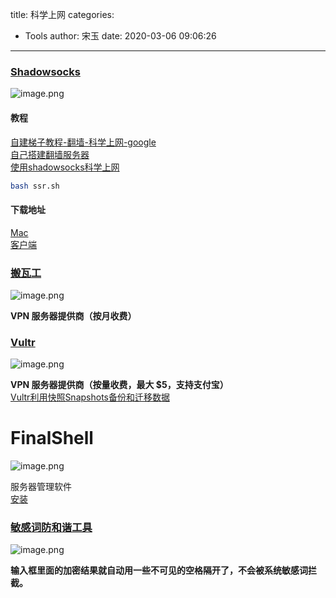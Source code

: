 title: 科学上网
categories:
 - Tools
author: 宋玉
date: 2020-03-06 09:06:26
---

### [Shadowsocks](https://github.com/shadowsocks)
![image.png](https://cdn.nlark.com/yuque/0/2020/png/394169/1582606753454-a712673f-4328-4d21-a1ac-cf3fe89b0403.png#align=left&display=inline&height=763&name=image.png&originHeight=1526&originWidth=2874&size=296751&status=done&style=none&width=1437)


#### 教程
[自建梯子教程-翻墙-科学上网-google](https://github.com/dudefu/btgfw)<br />[自己搭建翻墙服务器](https://jiyiren.github.io/2016/10/06/fanqiang/)<br />[使用shadowsocks科学上网](https://www.textarea.com/ExpectoPatronum/shiyong-shadowsocks-kexue-shangwang-265/)
```bash
bash ssr.sh
```


#### 下载地址
[Mac](https://github.com/shadowsocks/ShadowsocksX-NG)<br />[客户端](https://shadowsocks.org/en/download/clients.html)

### [搬瓦工](https://bwh88.net/)
![image.png](https://cdn.nlark.com/yuque/0/2020/png/394169/1582606995538-33fbc0bd-e51f-40ba-809c-6e212d86a966.png#align=left&display=inline&height=763&name=image.png&originHeight=1526&originWidth=2880&size=1837449&status=done&style=none&width=1440)

**VPN 服务器提供商（按月收费）**

### [Vultr](https://www.vultr.com/?ref=8478504-6G)
![image.png](https://cdn.nlark.com/yuque/0/2020/png/394169/1582607151208-a60bf1f9-33d3-4624-9e7e-c371f0920466.png#align=left&display=inline&height=761&name=image.png&originHeight=1522&originWidth=2874&size=1273879&status=done&style=none&width=1437)

**VPN 服务器提供商（按量收费，最大 $5，支持支付宝）**<br />[Vultr利用快照Snapshots备份和迁移数据](http://www.idcspy.com/vultr-snapshots-backup.html)

# FinalShell
![image.png](https://cdn.nlark.com/yuque/0/2020/png/394169/1583381678360-4efdf799-9812-4811-b481-d81f7bb392ec.png#align=left&display=inline&height=877&name=image.png&originHeight=1754&originWidth=2880&size=198537&status=done&style=none&width=1440)

服务器管理软件<br />[安装](http://www.hostbuf.com/t/1059.html)

### [敏感词防和谐工具](https://we.laogongshuo.com/)
![image.png](https://cdn.nlark.com/yuque/0/2020/png/394169/1582638072895-0f3a852b-5360-4e2f-aeda-2fa9228df95f.png#align=left&display=inline&height=762&name=image.png&originHeight=1524&originWidth=2872&size=145734&status=done&style=none&width=1436)

**输入框里面的加密结果就自动用一些不可见的空格隔开了，不会被系统敏感词拦截。**
